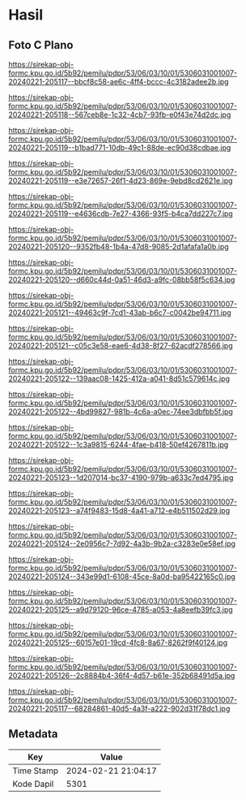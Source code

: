 # Hasil

## Foto C Plano

https://sirekap-obj-formc.kpu.go.id/5b92/pemilu/pdpr/53/06/03/10/01/5306031001007-20240221-205117--bbcf8c58-ae6c-4ff4-bccc-4c3182adee2b.jpg

https://sirekap-obj-formc.kpu.go.id/5b92/pemilu/pdpr/53/06/03/10/01/5306031001007-20240221-205118--567ceb8e-1c32-4cb7-93fb-e0f43e74d2dc.jpg

https://sirekap-obj-formc.kpu.go.id/5b92/pemilu/pdpr/53/06/03/10/01/5306031001007-20240221-205119--b1bad771-10db-49c1-88de-ec90d38cdbae.jpg

https://sirekap-obj-formc.kpu.go.id/5b92/pemilu/pdpr/53/06/03/10/01/5306031001007-20240221-205119--e3e72657-26f1-4d23-869e-9ebd8cd2621e.jpg

https://sirekap-obj-formc.kpu.go.id/5b92/pemilu/pdpr/53/06/03/10/01/5306031001007-20240221-205119--e4636cdb-7e27-4366-93f5-b4ca7dd227c7.jpg

https://sirekap-obj-formc.kpu.go.id/5b92/pemilu/pdpr/53/06/03/10/01/5306031001007-20240221-205120--9352fb48-1b4a-47d8-9085-2d1afafa1a0b.jpg

https://sirekap-obj-formc.kpu.go.id/5b92/pemilu/pdpr/53/06/03/10/01/5306031001007-20240221-205120--d660c44d-0a51-46d3-a9fc-08bb58f5c634.jpg

https://sirekap-obj-formc.kpu.go.id/5b92/pemilu/pdpr/53/06/03/10/01/5306031001007-20240221-205121--49463c9f-7cd1-43ab-b6c7-c0042be94711.jpg

https://sirekap-obj-formc.kpu.go.id/5b92/pemilu/pdpr/53/06/03/10/01/5306031001007-20240221-205121--c05c3e58-eae6-4d38-8f27-62acdf278566.jpg

https://sirekap-obj-formc.kpu.go.id/5b92/pemilu/pdpr/53/06/03/10/01/5306031001007-20240221-205122--139aac08-1425-412a-a041-8d51c579614c.jpg

https://sirekap-obj-formc.kpu.go.id/5b92/pemilu/pdpr/53/06/03/10/01/5306031001007-20240221-205122--4bd99827-981b-4c6a-a0ec-74ee3dbfbb5f.jpg

https://sirekap-obj-formc.kpu.go.id/5b92/pemilu/pdpr/53/06/03/10/01/5306031001007-20240221-205122--1c3a9815-6244-4fae-b418-50ef4267811b.jpg

https://sirekap-obj-formc.kpu.go.id/5b92/pemilu/pdpr/53/06/03/10/01/5306031001007-20240221-205123--1d207014-bc37-4190-979b-a633c7ed4795.jpg

https://sirekap-obj-formc.kpu.go.id/5b92/pemilu/pdpr/53/06/03/10/01/5306031001007-20240221-205123--a74f9483-15d8-4a41-a712-e4b511502d29.jpg

https://sirekap-obj-formc.kpu.go.id/5b92/pemilu/pdpr/53/06/03/10/01/5306031001007-20240221-205124--2e0956c7-7d92-4a3b-9b2a-c3283e0e58ef.jpg

https://sirekap-obj-formc.kpu.go.id/5b92/pemilu/pdpr/53/06/03/10/01/5306031001007-20240221-205124--343e99d1-6108-45ce-8a0d-ba95422165c0.jpg

https://sirekap-obj-formc.kpu.go.id/5b92/pemilu/pdpr/53/06/03/10/01/5306031001007-20240221-205125--a9d79120-96ce-4785-a053-4a8eefb39fc3.jpg

https://sirekap-obj-formc.kpu.go.id/5b92/pemilu/pdpr/53/06/03/10/01/5306031001007-20240221-205125--60157e01-19cd-4fc8-8a67-8262f9f40124.jpg

https://sirekap-obj-formc.kpu.go.id/5b92/pemilu/pdpr/53/06/03/10/01/5306031001007-20240221-205126--2c8884b4-36f4-4d57-b61e-352b68491d5a.jpg

https://sirekap-obj-formc.kpu.go.id/5b92/pemilu/pdpr/53/06/03/10/01/5306031001007-20240221-205117--68284861-40d5-4a3f-a222-902d31f78dc1.jpg


## Metadata

| Key        | Value               |
| ---------- | ------------------- |
| Time Stamp | 2024-02-21 21:04:17 |
| Kode Dapil | 5301                |



